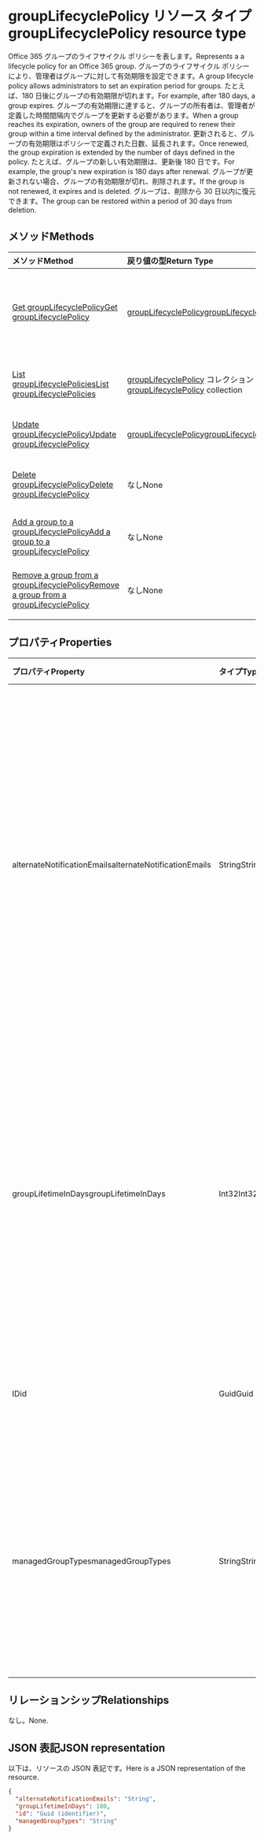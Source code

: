 # <a name="grouplifecyclepolicy-resource-type"></a><span data-ttu-id="3ec76-101">groupLifecyclePolicy リソース タイプ</span><span class="sxs-lookup"><span data-stu-id="3ec76-101">groupLifecyclePolicy resource type</span></span>

<span data-ttu-id="3ec76-102">Office 365 グループのライフサイクル ポリシーを表します。</span><span class="sxs-lookup"><span data-stu-id="3ec76-102">Represents a a lifecycle policy for an Office 365 group.</span></span> <span data-ttu-id="3ec76-103">グループのライフサイクル ポリシーにより、管理者はグループに対して有効期限を設定できます。</span><span class="sxs-lookup"><span data-stu-id="3ec76-103">A group lifecycle policy allows administrators to set an expiration period for groups.</span></span> <span data-ttu-id="3ec76-104">たとえば、180 日後にグループの有効期限が切れます。</span><span class="sxs-lookup"><span data-stu-id="3ec76-104">For example, after 180 days, a group expires.</span></span> <span data-ttu-id="3ec76-105">グループの有効期限に達すると、グループの所有者は、管理者が定義した時間間隔内でグループを更新する必要があります。</span><span class="sxs-lookup"><span data-stu-id="3ec76-105">When a group reaches its expiration, owners of the group are required to renew their group within a time interval defined by the administrator.</span></span> <span data-ttu-id="3ec76-106">更新されると、グループの有効期限はポリシーで定義された日数、延長されます。</span><span class="sxs-lookup"><span data-stu-id="3ec76-106">Once renewed, the group expiration is extended by the number of days defined in the policy.</span></span> <span data-ttu-id="3ec76-107">たとえば、グループの新しい有効期限は、更新後 180 日です。</span><span class="sxs-lookup"><span data-stu-id="3ec76-107">For example, the group's new expiration is 180 days after renewal.</span></span> <span data-ttu-id="3ec76-108">グループが更新されない場合、グループの有効期限が切れ、削除されます。</span><span class="sxs-lookup"><span data-stu-id="3ec76-108">If the group is not renewed, it expires and is deleted.</span></span> <span data-ttu-id="3ec76-109">グループは、削除から 30 日以内に復元できます。</span><span class="sxs-lookup"><span data-stu-id="3ec76-109">The group can be restored within a period of 30 days from deletion.</span></span>

## <a name="methods"></a><span data-ttu-id="3ec76-110">メソッド</span><span class="sxs-lookup"><span data-stu-id="3ec76-110">Methods</span></span>

| <span data-ttu-id="3ec76-111">メソッド</span><span class="sxs-lookup"><span data-stu-id="3ec76-111">Method</span></span> | <span data-ttu-id="3ec76-112">戻り値の型</span><span class="sxs-lookup"><span data-stu-id="3ec76-112">Return Type</span></span> | <span data-ttu-id="3ec76-113">説明</span><span class="sxs-lookup"><span data-stu-id="3ec76-113">Description</span></span> |
|:---------------|:--------|:----------|
|[<span data-ttu-id="3ec76-114">Get groupLifecyclePolicy</span><span class="sxs-lookup"><span data-stu-id="3ec76-114">Get groupLifecyclePolicy</span></span>](../api/grouplifecyclepolicy_get.md) | [<span data-ttu-id="3ec76-115">groupLifecyclePolicy</span><span class="sxs-lookup"><span data-stu-id="3ec76-115">groupLifecyclePolicy</span></span>](grouplifecyclepolicy.md) |<span data-ttu-id="3ec76-116">groupLifecyclePolicy オブジェクトのプロパティとリレーションシップを読み取ります。</span><span class="sxs-lookup"><span data-stu-id="3ec76-116">Read properties and relationships of a groupLifecyclePolicy object.</span></span>|
|[<span data-ttu-id="3ec76-117">List groupLifecyclePolicies</span><span class="sxs-lookup"><span data-stu-id="3ec76-117">List groupLifecyclePolicies</span></span>](../api/grouplifecyclepolicy_list.md) | <span data-ttu-id="3ec76-118">[groupLifecyclePolicy](grouplifecyclepolicy.md) コレクション</span><span class="sxs-lookup"><span data-stu-id="3ec76-118">[groupLifecyclePolicy](grouplifecyclepolicy.md) collection</span></span> | <span data-ttu-id="3ec76-119">すべての groupLifecyclePolicies を一覧表示します。</span><span class="sxs-lookup"><span data-stu-id="3ec76-119">List all the groupLifecyclePolicies.</span></span> |
|[<span data-ttu-id="3ec76-120">Update groupLifecyclePolicy</span><span class="sxs-lookup"><span data-stu-id="3ec76-120">Update groupLifecyclePolicy</span></span>](../api/grouplifecyclepolicy_update.md) | [<span data-ttu-id="3ec76-121">groupLifecyclePolicy</span><span class="sxs-lookup"><span data-stu-id="3ec76-121">groupLifecyclePolicy</span></span>](grouplifecyclepolicy.md) | <span data-ttu-id="3ec76-122">groupLifecyclePolicy を更新します。</span><span class="sxs-lookup"><span data-stu-id="3ec76-122">Update a groupLifecyclePolicy object.</span></span> |
|[<span data-ttu-id="3ec76-123">Delete groupLifecyclePolicy</span><span class="sxs-lookup"><span data-stu-id="3ec76-123">Delete groupLifecyclePolicy</span></span>](../api/grouplifecyclepolicy_delete.md) | <span data-ttu-id="3ec76-124">なし</span><span class="sxs-lookup"><span data-stu-id="3ec76-124">None</span></span> | <span data-ttu-id="3ec76-125">groupLifecyclePolicy オブジェクトを削除します。</span><span class="sxs-lookup"><span data-stu-id="3ec76-125">Delete a groupLifecyclePolicy object.</span></span> |
|[<span data-ttu-id="3ec76-126">Add a group to a groupLifecyclePolicy</span><span class="sxs-lookup"><span data-stu-id="3ec76-126">Add a group to a groupLifecyclePolicy</span></span>](../api/grouplifecyclepolicy_addgroup.md)|<span data-ttu-id="3ec76-127">なし</span><span class="sxs-lookup"><span data-stu-id="3ec76-127">None</span></span>| <span data-ttu-id="3ec76-128">ライフ サイクル ポリシーにグループを追加します。</span><span class="sxs-lookup"><span data-stu-id="3ec76-128">Add a group to a lifecycle policy</span></span> |
|[<span data-ttu-id="3ec76-129">Remove a group from a groupLifecyclePolicy</span><span class="sxs-lookup"><span data-stu-id="3ec76-129">Remove a group from a groupLifecyclePolicy</span></span>](../api/grouplifecyclepolicy_removegroup.md)|<span data-ttu-id="3ec76-130">なし</span><span class="sxs-lookup"><span data-stu-id="3ec76-130">None</span></span>| <span data-ttu-id="3ec76-131">ライフ サイクル ポリシーからグループを削除します。</span><span class="sxs-lookup"><span data-stu-id="3ec76-131">Remove a group to a lifecycle policy.</span></span> |

## <a name="properties"></a><span data-ttu-id="3ec76-132">プロパティ</span><span class="sxs-lookup"><span data-stu-id="3ec76-132">Properties</span></span>

| <span data-ttu-id="3ec76-133">プロパティ</span><span class="sxs-lookup"><span data-stu-id="3ec76-133">Property</span></span> | <span data-ttu-id="3ec76-134">タイプ</span><span class="sxs-lookup"><span data-stu-id="3ec76-134">Type</span></span> | <span data-ttu-id="3ec76-135">説明</span><span class="sxs-lookup"><span data-stu-id="3ec76-135">Description</span></span> |
|:---------------|:--------|:----------|
|<span data-ttu-id="3ec76-136">alternateNotificationEmails</span><span class="sxs-lookup"><span data-stu-id="3ec76-136">alternateNotificationEmails</span></span>|<span data-ttu-id="3ec76-137">String</span><span class="sxs-lookup"><span data-stu-id="3ec76-137">String</span></span>| <span data-ttu-id="3ec76-138">所有者のいないグループに対して通知を送信する電子メール アドレスのリスト</span><span class="sxs-lookup"><span data-stu-id="3ec76-138">List of email address to send notifications for groups without owners.</span></span> <span data-ttu-id="3ec76-139">電子メール アドレスをセミコロンで区切って、複数の電子メール アドレスを定義することができます。</span><span class="sxs-lookup"><span data-stu-id="3ec76-139">Multiple email address can be defined by separating email address with a semicolon.</span></span> |
|<span data-ttu-id="3ec76-140">groupLifetimeInDays</span><span class="sxs-lookup"><span data-stu-id="3ec76-140">groupLifetimeInDays</span></span>|<span data-ttu-id="3ec76-141">Int32</span><span class="sxs-lookup"><span data-stu-id="3ec76-141">Int32</span></span>| <span data-ttu-id="3ec76-142">グループの有効期限が切れ、更新が必要になるまでの日数。</span><span class="sxs-lookup"><span data-stu-id="3ec76-142">Number of days before a group expires and needs to be renewed.</span></span> <span data-ttu-id="3ec76-143">更新されると、グループの有効期限は定義された日数、延長されます。</span><span class="sxs-lookup"><span data-stu-id="3ec76-143">Once renewed, the group expiration is extended by the number of days defined.</span></span> |
|<span data-ttu-id="3ec76-144">ID</span><span class="sxs-lookup"><span data-stu-id="3ec76-144">id</span></span>|<span data-ttu-id="3ec76-145">Guid</span><span class="sxs-lookup"><span data-stu-id="3ec76-145">Guid</span></span>| <span data-ttu-id="3ec76-146">ポリシーの一意の識別子。</span><span class="sxs-lookup"><span data-stu-id="3ec76-146">A unique identifier for a policy.</span></span> <span data-ttu-id="3ec76-147">読み取り専用です。</span><span class="sxs-lookup"><span data-stu-id="3ec76-147">Read-only.</span></span>|
|<span data-ttu-id="3ec76-148">managedGroupTypes</span><span class="sxs-lookup"><span data-stu-id="3ec76-148">managedGroupTypes</span></span>|<span data-ttu-id="3ec76-149">String</span><span class="sxs-lookup"><span data-stu-id="3ec76-149">String</span></span>| <span data-ttu-id="3ec76-150">有効期限ポリシーを適用するグループの種類。</span><span class="sxs-lookup"><span data-stu-id="3ec76-150">The group type for which the expiration policy applies.</span></span> <span data-ttu-id="3ec76-151">可能な値は、**All**、**Selected**、または **None** です。</span><span class="sxs-lookup"><span data-stu-id="3ec76-151">Possible values are **All**, **Selected** or **None**.</span></span> |

## <a name="relationships"></a><span data-ttu-id="3ec76-152">リレーションシップ</span><span class="sxs-lookup"><span data-stu-id="3ec76-152">Relationships</span></span>

<span data-ttu-id="3ec76-153">なし。</span><span class="sxs-lookup"><span data-stu-id="3ec76-153">None.</span></span>

## <a name="json-representation"></a><span data-ttu-id="3ec76-154">JSON 表記</span><span class="sxs-lookup"><span data-stu-id="3ec76-154">JSON representation</span></span>

<span data-ttu-id="3ec76-155">以下は、リソースの JSON 表記です。</span><span class="sxs-lookup"><span data-stu-id="3ec76-155">Here is a JSON representation of the resource.</span></span>

<!--{
  "blockType": "resource",
  "optionalProperties": [],
  "keyProperty": "id",
  "baseType": "microsoft.graph.entity",
  "@odata.type": "microsoft.graph.groupLifecyclePolicy"
}-->

```json
{
  "alternateNotificationEmails": "String",
  "groupLifetimeInDays": 180,
  "id": "Guid (identifier)",
  "managedGroupTypes": "String"
}

```

<!-- uuid: 8fcb5dbc-d5aa-4681-8e31-b001d5168d79
2015-10-25 14:57:30 UTC -->
<!-- {
  "type": "#page.annotation",
  "description": "groupLifecyclePolicy resource",
  "keywords": "",
  "section": "documentation",
  "tocPath": ""
}-->